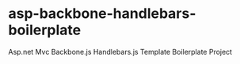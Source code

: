 asp-backbone-handlebars-boilerplate
===================================

Asp.net Mvc Backbone.js Handlebars.js Template Boilerplate Project
